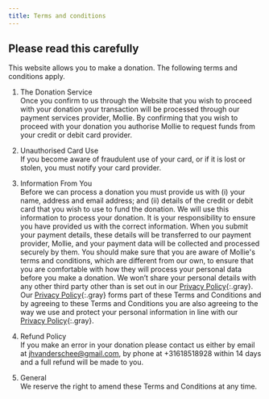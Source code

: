 ```yaml
---
title: Terms and conditions
---
```


## Please read this carefully

This website allows you to make a donation. The following terms and conditions apply.

1. The Donation Service<br />Once you confirm to us through the Website that you wish to proceed with your donation your transaction will be processed through our payment services provider, Mollie. By confirming that you wish to proceed with your donation you authorise Mollie to request funds from your credit or debit card provider.

2. Unauthorised Card Use<br />If you become aware of fraudulent use of your card, or if it is lost or stolen, you must notify your card provider.

3. Information From You<br />Before we can process a donation you must provide us with (i) your name, address and email address; and (ii) details of the credit or debit card that you wish to use to fund the donation. We will use this information to process your donation. It is your responsibility to ensure you have provided us with the correct information. When you submit your payment details, these details will be transferred to our payment provider, Mollie, and your payment data will be collected and processed securely by them. You should make sure that you are aware of Mollie's terms and conditions, which are different from our own, to ensure that you are comfortable with how they will process your personal data before you make a donation. We won’t share your personal details with any other third party other than is set out in our [Privacy Policy](/privacy){:.gray}. Our [Privacy Policy](/privacy){:.gray} forms part of these Terms and Conditions and by agreeing to these Terms and Conditions you are also agreeing to the way we use and protect your personal information in line with our [Privacy Policy](/privacy){:.gray}.

4. Refund Policy<br />If you make an error in your donation please contact us either by email at jhvanderschee@gmail.com, by phone at +31618518928 within 14 days and a full refund will be made to you.

5. General<br />We reserve the right to amend these Terms and Conditions at any time.